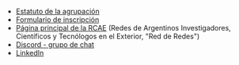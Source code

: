 * <a href="https://drive.google.com/file/d/1S29KVOqPaqlutW6rMcMrEQ21GlyS0Ayp/view?usp=sharing" target="_blank">Estatuto de la agrupación</a>
* <a href="https://docs.google.com/forms/d/e/1FAIpQLSe-xn8M_LjdIcajrDARmkgdz6KImEkdd5L4cvltcy68gh4Iog/viewform" target="_blank">Formulario de inscripción</a>
* <a href="https://rcae.info/" target="_blank">Página principal de la RCAE</a> (Redes de Argentinos Investigadores, Científicos y Tecnólogos en el Exterior, "Red de Redes")
* <a href="https://discord.gg/QEYRzfpBrZ" target="_blank">Discord - grupo de chat</a> 
* <a href="https://www.linkedin.com/company/raices-usa-este" target="_blank">LinkedIn</a>  
